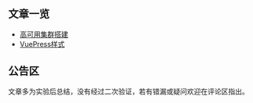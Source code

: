 ## 文章一览

- [高可用集群搭建](./highAvaClu.md)
- [VuePress样式](./markdownplus.md)


## 公告区

文章多为实验后总结，没有经过二次验证，若有错漏或疑问欢迎在评论区指出。  
